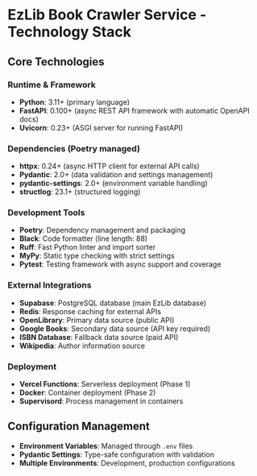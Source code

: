 # EzLib Book Crawler Service - Technology Stack

## Core Technologies

### Runtime & Framework
- **Python**: 3.11+ (primary language)
- **FastAPI**: 0.100+ (async REST API framework with automatic OpenAPI docs)
- **Uvicorn**: 0.23+ (ASGI server for running FastAPI)

### Dependencies (Poetry managed)
- **httpx**: 0.24+ (async HTTP client for external API calls)
- **Pydantic**: 2.0+ (data validation and settings management)
- **pydantic-settings**: 2.0+ (environment variable handling)
- **structlog**: 23.1+ (structured logging)

### Development Tools
- **Poetry**: Dependency management and packaging
- **Black**: Code formatter (line length: 88)
- **Ruff**: Fast Python linter and import sorter
- **MyPy**: Static type checking with strict settings
- **Pytest**: Testing framework with async support and coverage

### External Integrations
- **Supabase**: PostgreSQL database (main EzLib database)
- **Redis**: Response caching for external APIs
- **OpenLibrary**: Primary data source (public API)
- **Google Books**: Secondary data source (API key required)
- **ISBN Database**: Fallback data source (paid API)
- **Wikipedia**: Author information source

### Deployment
- **Vercel Functions**: Serverless deployment (Phase 1)
- **Docker**: Container deployment (Phase 2)
- **Supervisord**: Process management in containers

## Configuration Management
- **Environment Variables**: Managed through `.env` files
- **Pydantic Settings**: Type-safe configuration with validation
- **Multiple Environments**: Development, production configurations